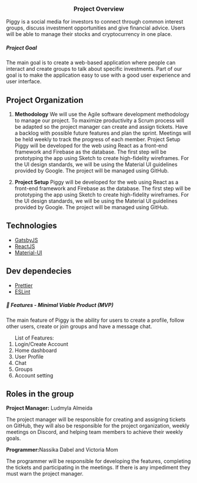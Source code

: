 <h3 align="center">
  Project Overview
</h3>
Piggy is a social media for investors to connect through common interest groups, discuss investment opportunities and give financial advice. Users will be able to manage their stocks and cryptocurrency in one place. 

<h5>Project Goal</h5>
The main goal is to create a web-based application where people can interact and create groups to talk about specific investments. Part of our goal is to make the application easy to use with a good user experience and user interface. 

## Project Organization 
1.  **Methodology**
We will use the  Agile software development methodology to manage our project. To maximize productivity a Scrum process will be adapted so the project manager can create and assign tickets. Have a backlog with possible future features and plan the sprint. Meetings will be held weekly to track the progress of each member.
Project Setup
Piggy will be developed for the web using React as a front-end framework and Firebase as the database. The first step will be prototyping the app using Sketch to create high-fidelity wireframes. For the UI design standards, we will be using the Material UI guidelines provided by Google. The project will be managed using GitHub.

2. **Project Setup**
Piggy will be developed for the web using React as a front-end framework and Firebase as the database. The first step will be prototyping the app using Sketch to create high-fidelity wireframes. For the UI design standards, we will be using the Material UI guidelines provided by Google. The project will be managed using GitHub.

## Technologies

- [GatsbyJS](https://www.gatsbyjs.org/)
- [ReactJS](https://reactjs.org/)
- [Material-UI](https://material-ui.com/)

## Dev dependecies

- [Prettier](https://prettier.io/)
- [ESLint](https://eslint.org/)


<h5> 💫 Features - Minimal Viable Product (MVP)</h5>
<p>The main feature of Piggy is the ability for users to create a profile, follow other users, create or join groups and have a message chat.</p>
<ol>List of Features:
  <li>Login/Create Account</li>
  <li>Home dashboard</li>
  <li>User Profile</li>
  <li>Chat</li>
   <li>Groups</li>
  <li>Account setting</li>
 </ol>
 
## Roles in the group
<b>Project Manager:</b> Ludmyla Almeida
<p>The project manager will be responsible for creating and assigning tickets on GitHub, they will also be responsible for the project organization, weekly meetings on Discord, and helping team members to achieve their weekly goals.</p>
<b>Programmer:</b>Nassika Dabel and Victoria Mom
<p>The programmer will be responsible for developing the features, completing the tickets and participating in the meetings. If there is any impediment they must warn the project manager.</p>



